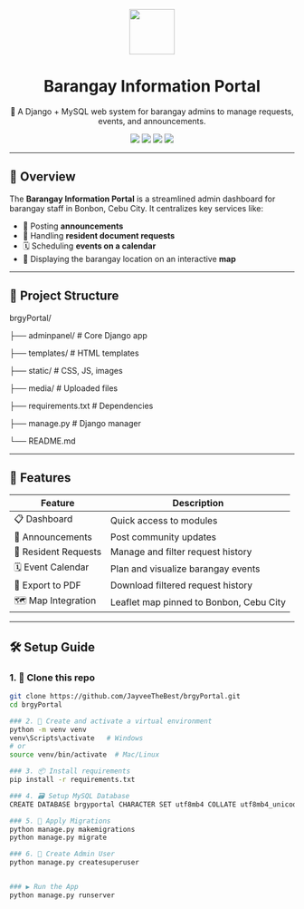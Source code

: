 <p align="center">
  <img src="https://img.icons8.com/ios-filled/100/000000/city.png" width="80" />
  <h1 align="center">Barangay Information Portal</h1>
  <p align="center">
    🏡 A Django + MySQL web system for barangay admins to manage requests, events, and announcements.
  </p>
</p>

<p align="center">
  <a href="https://www.djangoproject.com/"><img src="https://img.shields.io/badge/Built%20with-Django-092E20?logo=django&logoColor=white" /></a>
  <a href="https://www.mysql.com/"><img src="https://img.shields.io/badge/Database-MySQL-00758F?logo=mysql&logoColor=white" /></a>
  <img src="https://img.shields.io/github/languages/top/yourusername/brgyPortal" />
  <img src="https://img.shields.io/badge/Status-Active-brightgreen" />
</p>

---

## 🧭 Overview

The **Barangay Information Portal** is a streamlined admin dashboard for barangay staff in Bonbon, Cebu City. It centralizes key services like:

- 📢 Posting **announcements**
- 🧾 Handling **resident document requests**
- 🗓 Scheduling **events on a calendar**
- 📍 Displaying the barangay location on an interactive **map**

---

## 📁 Project Structure

brgyPortal/

├── adminpanel/ # Core Django app

├── templates/ # HTML templates

├── static/ # CSS, JS, images

├── media/ # Uploaded files

├── requirements.txt # Dependencies

├── manage.py # Django manager

└── README.md

---

## 🚀 Features

| Feature | Description |
|--------|-------------|
| 📋 Dashboard | Quick access to modules |
| 📢 Announcements | Post community updates |
| 🧾 Resident Requests | Manage and filter request history |
| 🗓 Event Calendar | Plan and visualize barangay events |
| 📄 Export to PDF | Download filtered request history |
| 🗺 Map Integration | Leaflet map pinned to Bonbon, Cebu City |

---

## 🛠️ Setup Guide

### 1. 🔁 Clone this repo
```bash
git clone https://github.com/JayveeTheBest/brgyPortal.git
cd brgyPortal

### 2. 🐍 Create and activate a virtual environment
python -m venv venv
venv\Scripts\activate   # Windows
# or
source venv/bin/activate  # Mac/Linux

### 3. 📦 Install requirements
pip install -r requirements.txt

### 4. 🗃️ Setup MySQL Database
CREATE DATABASE brgyportal CHARACTER SET utf8mb4 COLLATE utf8mb4_unicode_ci;

### 5. 🧱 Apply Migrations
python manage.py makemigrations
python manage.py migrate

### 6. 👤 Create Admin User
python manage.py createsuperuser


### ▶️ Run the App
python manage.py runserver
